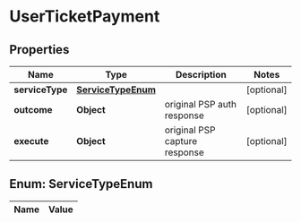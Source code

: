 
# UserTicketPayment

## Properties
Name | Type | Description | Notes
------------ | ------------- | ------------- | -------------
**serviceType** | [**ServiceTypeEnum**](#ServiceTypeEnum) |  |  [optional]
**outcome** | **Object** | original PSP auth response |  [optional]
**execute** | **Object** | original PSP capture response |  [optional]


<a name="ServiceTypeEnum"></a>
## Enum: ServiceTypeEnum
Name | Value
---- | -----



